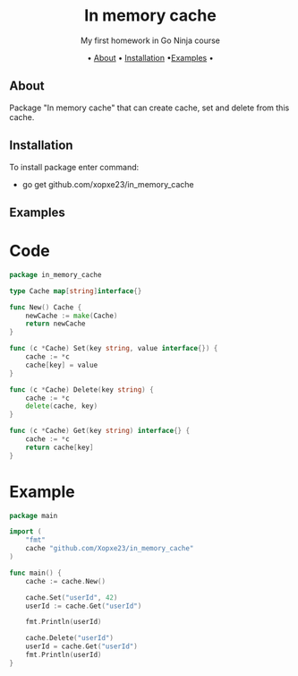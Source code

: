 <div align="center">
<h1>In memory cache</h1>

<p>
My first homework in Go Ninja course
</p>

<p>
• <a href="#about">About</a> •
<a href="#installation">Installation</a>
•<a href="#examples">Examples</a> •
</p>

</div>

## About
Package "In memory cache" that can create cache, set and delete from this cache.

## Installation
To install package enter command: <br>
- go get github.com/xopxe23/in_memory_cache

## Examples
<h1>Code</h1>

```go
package in_memory_cache

type Cache map[string]interface{}

func New() Cache {
	newCache := make(Cache)
	return newCache
}

func (c *Cache) Set(key string, value interface{}) {
	cache := *c
	cache[key] = value
}

func (c *Cache) Delete(key string) {
	cache := *c
	delete(cache, key)
}

func (c *Cache) Get(key string) interface{} {
	cache := *c
	return cache[key]
}
```
<h1>Example</h1>

```go
package main

import (
	"fmt"
	cache "github.com/Xopxe23/in_memory_cache"
)

func main() {
	cache := cache.New() 

	cache.Set("userId", 42)
	userId := cache.Get("userId")

	fmt.Println(userId)

	cache.Delete("userId")
	userId = cache.Get("userId")
	fmt.Println(userId)
}

```